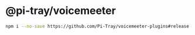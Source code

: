 # @pi-tray/voicemeeter

```sh
npm i --no-save https://github.com/Pi-Tray/voicemeeter-plugins#release
```

